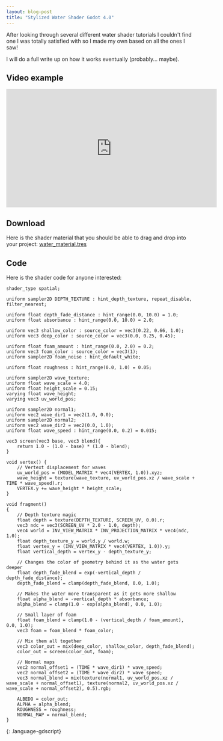 ```yaml
---
layout: blog-post
title: "Stylized Water Shader Godot 4.0"
---
```


After looking through several different water shader tutorials I couldn't find one I was totally satisfied with so I made my own based on all the ones I saw!

I will do a full write up on how it works eventually (probably... maybe).

## Video example

<iframe width="560" height="315" src="https://www.youtube.com/embed/M4o9G-rhFVA" title="YouTube video player" frameborder="0" allow="accelerometer; autoplay; clipboard-write; encrypted-media; gyroscope; picture-in-picture; web-share" allowfullscreen></iframe>

## Download

Here is the shader material that you should be able to drag and drop into your project: [water_material.tres](/assets/files/water_material.tres)

## Code

Here is the shader code for anyone interested:

```
shader_type spatial;

uniform sampler2D DEPTH_TEXTURE : hint_depth_texture, repeat_disable, filter_nearest; 

uniform float depth_fade_distance : hint_range(0.0, 10.0) = 1.0;
uniform float absorbance : hint_range(0.0, 10.0) = 2.0;

uniform vec3 shallow_color : source_color = vec3(0.22, 0.66, 1.0);
uniform vec3 deep_color : source_color = vec3(0.0, 0.25, 0.45);

uniform float foam_amount : hint_range(0.0, 2.0) = 0.2;
uniform vec3 foam_color : source_color = vec3(1);
uniform sampler2D foam_noise : hint_default_white;

uniform float roughness : hint_range(0.0, 1.0) = 0.05;

uniform sampler2D wave_texture;
uniform float wave_scale = 4.0;
uniform float height_scale = 0.15;
varying float wave_height;
varying vec3 uv_world_pos;

uniform sampler2D normal1;
uniform vec2 wave_dir1 = vec2(1.0, 0.0);
uniform sampler2D normal2;
uniform vec2 wave_dir2 = vec2(0.0, 1.0);
uniform float wave_speed : hint_range(0.0, 0.2) = 0.015;

vec3 screen(vec3 base, vec3 blend){
	return 1.0 - (1.0 - base) * (1.0 - blend);
}

void vertex() {
	// Vertext displacement for waves
	uv_world_pos = (MODEL_MATRIX * vec4(VERTEX, 1.0)).xyz;
	wave_height = texture(wave_texture, uv_world_pos.xz / wave_scale + TIME * wave_speed).r;
	VERTEX.y += wave_height * height_scale;
}

void fragment()
{
	// Depth texture magic
	float depth = texture(DEPTH_TEXTURE, SCREEN_UV, 0.0).r;
  	vec3 ndc = vec3(SCREEN_UV * 2.0 - 1.0, depth);
	vec4 world = INV_VIEW_MATRIX * INV_PROJECTION_MATRIX * vec4(ndc, 1.0);
	float depth_texture_y = world.y / world.w;
	float vertex_y = (INV_VIEW_MATRIX * vec4(VERTEX, 1.0)).y;
	float vertical_depth = vertex_y - depth_texture_y;
	
	// Changes the color of geometry behind it as the water gets deeper
	float depth_fade_blend = exp(-vertical_depth / depth_fade_distance);
	depth_fade_blend = clamp(depth_fade_blend, 0.0, 1.0);
	
	// Makes the water more transparent as it gets more shallow
	float alpha_blend = -vertical_depth * absorbance;
	alpha_blend = clamp(1.0 - exp(alpha_blend), 0.0, 1.0);
	
	// Small layer of foam
	float foam_blend = clamp(1.0 - (vertical_depth / foam_amount), 0.0, 1.0);
	vec3 foam = foam_blend * foam_color;
	
	// Mix them all together
	vec3 color_out = mix(deep_color, shallow_color, depth_fade_blend);
	color_out = screen(color_out, foam);
	
	// Normal maps
	vec2 normal_offset1 = (TIME * wave_dir1) * wave_speed;
	vec2 normal_offset2 = (TIME * wave_dir2) * wave_speed;
	vec3 normal_blend = mix(texture(normal1, uv_world_pos.xz / wave_scale + normal_offset1), texture(normal2, uv_world_pos.xz / wave_scale + normal_offset2), 0.5).rgb;
	
	ALBEDO = color_out;
	ALPHA = alpha_blend;
	ROUGHNESS = roughness;
	NORMAL_MAP = normal_blend;
}
```
{: .language-gdscript}
